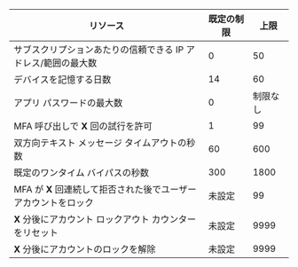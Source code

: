 | リソース | 既定の制限 | 上限 |
| --- | --- | --- |
| サブスクリプションあたりの</a>信頼できる IP アドレス/範囲の最大数 |0 |50 |
| デバイスを記憶する日数 |14 |60 |
| アプリ パスワードの最大数 |0 |制限なし |
| MFA 呼び出しで **X** 回の試行を許可 |1 |99 |
| 双方向テキスト メッセージ タイムアウトの秒数 |60 |600 |
| 既定のワンタイム バイパスの秒数 |300 |1800 |
| MFA が **X** 回連続して拒否された後でユーザー アカウントをロック |未設定 |99 |
| **X** 分後にアカウント ロックアウト カウンターをリセット |未設定 |9999 |
| **X** 分後にアカウントのロックを解除 |未設定 |9999 |


<!--HONumber=Feb17_HO1-->


